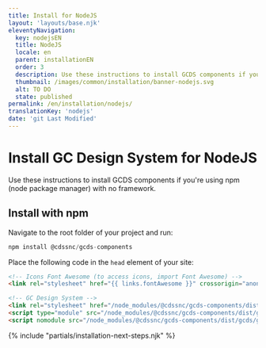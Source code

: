 ```yaml
---
title: Install for NodeJS
layout: 'layouts/base.njk'
eleventyNavigation:
  key: nodejsEN
  title: NodeJS
  locale: en
  parent: installationEN
  order: 3
  description: Use these instructions to install GCDS components if you're using npm but are not using a specific framework.
  thumbnail: /images/common/installation/banner-nodejs.svg
  alt: TO DO
  state: published
permalink: /en/installation/nodejs/
translationKey: 'nodejs'
date: 'git Last Modified'
---
```


# Install GC Design System for NodeJS

Use these instructions to install GCDS components if you're using npm (node package manager) with no framework.

## Install with npm

Navigate to the root folder of your project and run:

```js
npm install @cdssnc/gcds-components
```

Place the following code in the <code>head</code> element of your site:

```html
<!-- Icons Font Awesome (to access icons, import Font Awesome) -->
<link rel="stylesheet" href="{{ links.fontAwesome }}" crossorigin="anonymous">

<!-- GC Design System -->
<link rel="stylesheet" href="/node_modules/@cdssnc/gcds-components/dist/gcds/gcds.css">
<script type="module" src="/node_modules/@cdssnc/gcds-components/dist/gcds/gcds.esm.js"></script>
<script nomodule src="/node_modules/@cdssnc/gcds-components/dist/gcds/gcds.js"></script>
```

{% include "partials/installation-next-steps.njk" %}
